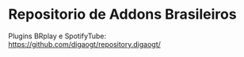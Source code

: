 # Repositorio de Addons Brasileiros
Plugins BRplay e SpotifyTube:
https://github.com/digaogt/repository.digaogt/

